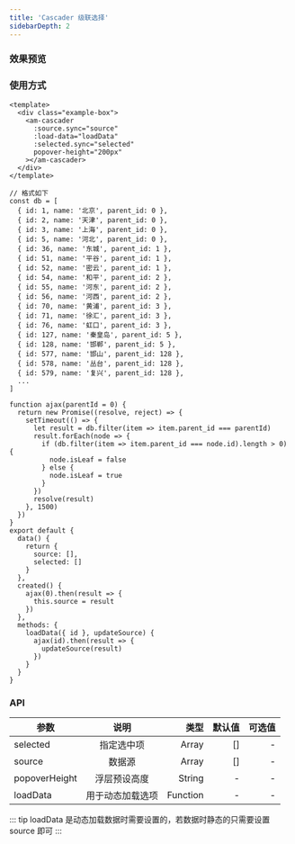 ```yaml
---
title: 'Cascader 级联选择'
sidebarDepth: 2
---
```


### 效果预览

<ClientOnly>
  <cascader-demo-1/>
</ClientOnly>

### 使用方式

```vue{4}
<template>
  <div class="example-box">
    <am-cascader
      :source.sync="source"
      :load-data="loadData"
      :selected.sync="selected"
      popover-height="200px"
    ></am-cascader>
  </div>
</template>
```

```js{4}
// 格式如下
const db = [
  { id: 1, name: '北京', parent_id: 0 },
  { id: 2, name: '天津', parent_id: 0 },
  { id: 3, name: '上海', parent_id: 0 },
  { id: 5, name: '河北', parent_id: 0 },
  { id: 36, name: '东城', parent_id: 1 },
  { id: 51, name: '平谷', parent_id: 1 },
  { id: 52, name: '密云', parent_id: 1 },
  { id: 54, name: '和平', parent_id: 2 },
  { id: 55, name: '河东', parent_id: 2 },
  { id: 56, name: '河西', parent_id: 2 },
  { id: 70, name: '黄浦', parent_id: 3 },
  { id: 71, name: '徐汇', parent_id: 3 },
  { id: 76, name: '虹口', parent_id: 3 },
  { id: 127, name: '秦皇岛', parent_id: 5 },
  { id: 128, name: '邯郸', parent_id: 5 },
  { id: 577, name: '邯山', parent_id: 128 },
  { id: 578, name: '丛台', parent_id: 128 },
  { id: 579, name: '复兴', parent_id: 128 },
  ...
]

function ajax(parentId = 0) {
  return new Promise((resolve, reject) => {
    setTimeout(() => {
      let result = db.filter(item => item.parent_id === parentId)
      result.forEach(node => {
        if (db.filter(item => item.parent_id === node.id).length > 0) {
          node.isLeaf = false
        } else {
          node.isLeaf = true
        }
      })
      resolve(result)
    }, 1500)
  })
}
export default {
  data() {
    return {
      source: [],
      selected: []
    }
  },
  created() {
    ajax(0).then(result => {
      this.source = result
    })
  },
  methods: {
    loadData({ id }, updateSource) {
      ajax(id).then(result => {
        updateSource(result)
      })
    }
  }
}
```

### API

| 参数          |       说明       |     类型 | 默认值 | 可选值 |
| ------------- | :--------------: | -------: | -----: | -----: |
| selected      |    指定选中项    |    Array |     [] |      - |
| source        |      数据源      |    Array |     [] |      - |
| popoverHeight |   浮层预设高度   |   String |      - |      - |
| loadData      | 用于动态加载选项 | Function |      - |      - |

::: tip
loadData 是动态加载数据时需要设置的，若数据时静态的只需要设置 source 即可
:::
